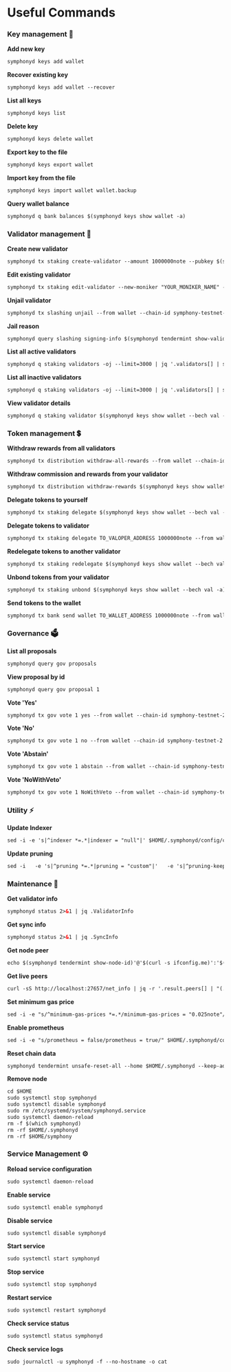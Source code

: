 # Useful Commands

### Key management 🔑

**Add new key**

```html
symphonyd keys add wallet
```

**Recover existing key**

```html
symphonyd keys add wallet --recover
```

**List all keys**

```html
symphonyd keys list
```

**Delete key**

```html
symphonyd keys delete wallet
```

**Export key to the file**

```html
symphonyd keys export wallet
```

**Import key from the file**

```html
symphonyd keys import wallet wallet.backup
```

**Query wallet balance**

```html
symphonyd q bank balances $(symphonyd keys show wallet -a)

```

### Validator management 👷 

**Create new validator**

```html
symphonyd tx staking create-validator --amount 1000000note --pubkey $(symphonyd tendermint show-validator) --moniker "YOUR_MONIKER_NAME" --identity "YOUR_KEYBASE_ID" --details "YOUR_DETAILS" --website "YOUR_WEBSITE_URL" --chain-id symphony-testnet-2 --commission-rate 0.05 --commission-max-rate 0.20 --commission-max-change-rate 0.01 --min-self-delegation 1 --from wallet --gas-adjustment 1.4 --gas auto --gas-prices 0.025note -y
```

**Edit existing validator**

```html
symphonyd tx staking edit-validator --new-moniker "YOUR_MONIKER_NAME" --identity "YOUR_KEYBASE_ID" --details "YOUR_DETAILS" --website "YOUR_WEBSITE_URL" --chain-id symphony-testnet-2 --commission-rate 0.05 --from wallet --gas-adjustment 1.4 --gas auto --gas-prices 0.025note -y
```

**Unjail validator**

```html
symphonyd tx slashing unjail --from wallet --chain-id symphony-testnet-2 --gas-adjustment 1.4 --gas auto --gas-prices 0.025note -y
```

**Jail reason**

```html
symphonyd query slashing signing-info $(symphonyd tendermint show-validator)
```

**List all active validators**

```html
symphonyd q staking validators -oj --limit=3000 | jq '.validators[] | select(.status=="BOND_STATUS_BONDED")' | jq -r '(.tokens|tonumber/pow(10; 6)|floor|tostring) + " 	 " + .description.moniker' | sort -gr | nl
```

**List all inactive validators**

```html
symphonyd q staking validators -oj --limit=3000 | jq '.validators[] | select(.status=="BOND_STATUS_UNBONDED")' | jq -r '(.tokens|tonumber/pow(10; 6)|floor|tostring) + " 	 " + .description.moniker' | sort -gr | nl
```

**View validator details**

```html
symphonyd q staking validator $(symphonyd keys show wallet --bech val -a)
```

### Token management 💲

**Withdraw rewards from all validators**

```html
symphonyd tx distribution withdraw-all-rewards --from wallet --chain-id symphony-testnet-2 --gas-adjustment 1.4 --gas auto --gas-prices 0.025note -y
```

**Withdraw commission and rewards from your validator**

```html
symphonyd tx distribution withdraw-rewards $(symphonyd keys show wallet --bech val -a) --commission --from wallet --chain-id symphony-testnet-2 --gas-adjustment 1.4 --gas auto --gas-prices 0.025note -y
```

**Delegate tokens to yourself**

```html
symphonyd tx staking delegate $(symphonyd keys show wallet --bech val -a) 1000000note --from wallet --chain-id symphony-testnet-2 --gas-adjustment 1.4 --gas auto --gas-prices 0.025note -y
```

**Delegate tokens to validator**

```html
symphonyd tx staking delegate TO_VALOPER_ADDRESS 1000000note --from wallet --chain-id symphony-testnet-2 --gas-adjustment 1.4 --gas auto --gas-prices 0.025note -y
```

**Redelegate tokens to another validator**

```html
symphonyd tx staking redelegate $(symphonyd keys show wallet --bech val -a) TO_VALOPER_ADDRESS 1000000note --from wallet --chain-id symphony-testnet-2 --gas-adjustment 1.4 --gas auto --gas-prices 0.025note -y
```

**Unbond tokens from your validator**

```html
symphonyd tx staking unbond $(symphonyd keys show wallet --bech val -a) 1000000note --from wallet --chain-id symphony-testnet-2 --gas-adjustment 1.4 --gas auto --gas-prices 0.025note -y
```

**Send tokens to the wallet**

```html
symphonyd tx bank send wallet TO_WALLET_ADDRESS 1000000note --from wallet --chain-id symphony-testnet-2 --gas-adjustment 1.4 --gas auto --gas-prices 0.025note -y
```

### Governance 🗳

**List all proposals**

```html
symphonyd query gov proposals
```

**View proposal by id**

```html
symphonyd query gov proposal 1
```

**Vote 'Yes'**

```html
symphonyd tx gov vote 1 yes --from wallet --chain-id symphony-testnet-2 --gas-adjustment 1.4 --gas auto --gas-prices 0.025note -y
```

**Vote 'No'**

```html
symphonyd tx gov vote 1 no --from wallet --chain-id symphony-testnet-2 --gas-adjustment 1.4 --gas auto --gas-prices 0.025note -y
```

**Vote 'Abstain'**

```html
symphonyd tx gov vote 1 abstain --from wallet --chain-id symphony-testnet-2 --gas-adjustment 1.4 --gas auto --gas-prices 0.025note -y
```

**Vote 'NoWithVeto'**

```html
symphonyd tx gov vote 1 NoWithVeto --from wallet --chain-id symphony-testnet-2 --gas-adjustment 1.4 --gas auto --gas-prices 0.025note -y
```

### Utility ⚡️

**Update Indexer**

```html
sed -i -e 's|^indexer *=.*|indexer = "null"|' $HOME/.symphonyd/config/config.toml

```

**Update pruning**

```html
sed -i   -e 's|^pruning *=.*|pruning = "custom"|'   -e 's|^pruning-keep-recent *=.*|pruning-keep-recent = "100"|'   -e 's|^pruning-keep-every *=.*|pruning-keep-every = "0"|'   -e 's|^pruning-interval *=.*|pruning-interval = "19"|'   $HOME/.symphonyd/config/app.toml
```

### Maintenance 🚨

**Get validator info**

```html
symphonyd status 2>&1 | jq .ValidatorInfo
```

**Get sync info**

```html
symphonyd status 2>&1 | jq .SyncInfo
```

**Get node peer**

```html
echo $(symphonyd tendermint show-node-id)'@'$(curl -s ifconfig.me)':'$(cat $HOME/.symphonyd/config/config.toml | sed -n '/Address to listen for incoming connection/{n;p;}' | sed 's/.*://; s/".*//')
```

**Get live peers**

```html
curl -sS http://localhost:27657/net_info | jq -r '.result.peers[] | "(.node_info.id)@(.remote_ip):(.node_info.listen_addr)"' | awk -F ':' '{print $1":"$(NF)}'
```

**Set minimum gas price**

```html
sed -i -e "s/^minimum-gas-prices *=.*/minimum-gas-prices = "0.025note"/" $HOME/.symphonyd/config/app.toml
```

**Enable prometheus**

```html
sed -i -e "s/prometheus = false/prometheus = true/" $HOME/.symphonyd/config/config.toml
```

**Reset chain data**

```html
symphonyd tendermint unsafe-reset-all --home $HOME/.symphonyd --keep-addr-book
```

**Remove node**

```html
cd $HOME
sudo systemctl stop symphonyd
sudo systemctl disable symphonyd
sudo rm /etc/systemd/system/symphonyd.service
sudo systemctl daemon-reload
rm -f $(which symphonyd)
rm -rf $HOME/.symphonyd
rm -rf $HOME/symphony
```



### Service Management ⚙️

**Reload service configuration**

```html
sudo systemctl daemon-reload
```

**Enable service**

```html
sudo systemctl enable symphonyd
```

**Disable service**

```html
sudo systemctl disable symphonyd
```

**Start service**

```html
sudo systemctl start symphonyd
```

**Stop service**

```html
sudo systemctl stop symphonyd
```

**Restart service**

```html
sudo systemctl restart symphonyd
```

**Check service status**

```html
sudo systemctl status symphonyd
```

**Check service logs**

```html
sudo journalctl -u symphonyd -f --no-hostname -o cat
```
